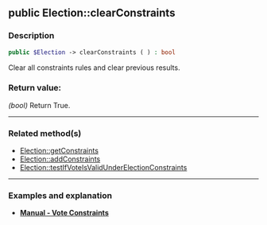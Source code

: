 ## public Election::clearConstraints

### Description    

```php
public $Election -> clearConstraints ( ) : bool
```

Clear all constraints rules and clear previous results.
    

### Return value:   

*(bool)* Return True.


---------------------------------------

### Related method(s)      

* [Election::getConstraints](../Election%20Class/public%20Election--getConstraints.md)    
* [Election::addConstraints](../Election%20Class/public%20Election--addConstraints.md)    
* [Election::testIfVoteIsValidUnderElectionConstraints](../Election%20Class/public%20Election--testIfVoteIsValidUnderElectionConstraints.md)    

---------------------------------------

### Examples and explanation

* **[Manual - Vote Constraints](https://github.com/julien-boudry/Condorcet/wiki/II-%23-C.-Result-%23-5.-Vote-Constraints)**    
